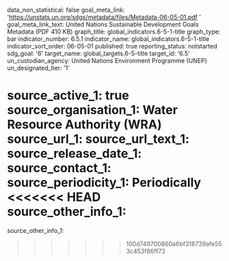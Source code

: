 data_non_statistical: false
goal_meta_link: 'https://unstats.un.org/sdgs/metadata/files/Metadata-06-05-01.pdf '
goal_meta_link_text: United Nations Sustainable Development Goals Metadata (PDF 410
  KB)
graph_title: global_indicators.6-5-1-title
graph_type: bar
indicator_number: 6.5.1
indicator_name: global_indicators.6-5-1-title
indicator_sort_order: 06-05-01
published: true
reporting_status: notstarted
sdg_goal: '6'
target_name: global_targets.6-5-title
target_id: '6.5'
un_custodian_agency: United Nations Environment Programme (UNEP)
un_designated_tier: '1'

source_active_1: true
source_organisation_1: Water Resource Authority (WRA)
source_url_1: 
source_url_text_1: 
source_release_date_1: 
source_contact_1: 
source_periodicity_1: Periodically
<<<<<<< HEAD
source_other_info_1: 
=======
source_other_info_1: 
>>>>>>> 100d749700860a6bf318739afe553c453f86ff73
